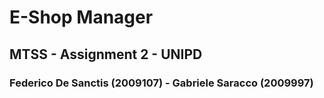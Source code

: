 # E-Shop Manager
## MTSS - Assignment 2 - UNIPD
### Federico De Sanctis (2009107) - Gabriele Saracco (2009997)